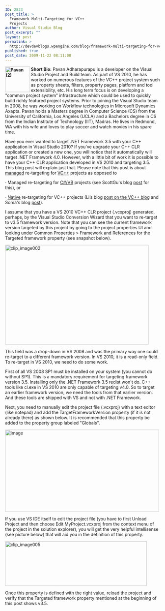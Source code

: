 ```yaml
---
ID: 2823
post_title: >
  Framework Multi-Targeting for VC++
  Projects
author: Visual Studio Blog
post_excerpt: ""
layout: post
permalink: >
  http://devdevblogs.wpengine.com/blog/framework-multi-targeting-for-vc-projects
published: true
post_date: 2009-11-22 08:11:00
---
```

**[<img title="Pavan (2)" border="0" alt="Pavan (2)" align="left" src="https://msdnshared.blob.core.windows.net/media/TNBlogsFS/BlogFileStorage/blogs_msdn/visualstudio/WindowsLiveWriter/FrameworkMultiTargetingforVCProjects_E3BC/Pavan%20(2)_thumb_1.png" width="81" height="83" />][1]Short Bio:** Pavan Adharapurapu is a developer on the Visual Studio Project and Build team. As part of VS 2010, he has worked on numerous features of the VC++ project system such as property sheets, filters, property pages, platform and tool extensibility, etc. His long term focus is on developing a "common project system" infrastructure which could be used to quickly build richly featured project systems. Prior to joining the Visual Studio team in 2008, he was working on Workflow technologies in Microsoft Dynamics Axapta. Pavan holds a Masters degree in Computer Science (CS) from the University of California, Los Angeles (UCLA) and a Bachelors degree in CS from the Indian Institute of Technology (IIT), Madras. He lives in Redmond, WA with his wife and loves to play soccer and watch movies in his spare time.

Have you ever wanted to target .NET Framework 3.5 with your C++ application in Visual Studio 2010? If you’ve upgrade your C++ CLR application or created a new one, you will notice that it automatically will target .NET Framework 4.0. However, with a little bit of work it is possible to have your C++ CLR application developed in VS 2010 and targeting 3.5. This blog post will explain just that. Please note that this post is about <u>managed</u> re-targeting for <u>VC++</u> projects as opposed to 

· Managed re-targeting for <u>C#/VB</u> projects (see ScottGu's blog [post][2] for this), or

· <u>Native</u> re-targeting for VC++ projects (Li’s blog [post on the VC++ blog][3] and Soma's blog [post][4]).

I assume that you have a VS 2010 VC++ CLR project (.vcxproj) generated, perhaps, by the Visual Studio Conversion Wizard that you want to re-target to v3.5 framework version. Note that you can see the current framework version targeted by this project by going to the project properties UI and looking under Common Properties > Framework and References for the Targeted framework property (see snapshot below).

[<img title="clip_image002" border="0" alt="clip_image002" src="https://msdnshared.blob.core.windows.net/media/TNBlogsFS/BlogFileStorage/blogs_msdn/visualstudio/WindowsLiveWriter/FrameworkMultiTargetingforVCProjects_E3BC/clip_image002_thumb.jpg" width="467" height="324" />][5]

This field was a drop-down in VS 2008 and was the primary way one could re-target to a different framework version. In VS 2010, it is a read-only field. To re-target in VS 2010, we need to do some work.

First of all VS 2008 SP1 must be installed on your system (you cannot do without SP1). This is a mandatory requirement for targeting framework version 3.5. Installing only the .NET Framework 3.5 redist won't do. C++ tools like cl.exe in VS 2010 are only capable of targeting v4.0. So to target an earlier framework version, we need the tools from that earlier version. And these tools are shipped with VS and not with .NET Framework.

Next, you need to manually edit the project file (.vcxproj) with a text editor (like notepad) and add the TargetFrameworkVersion property (if it is not already there) as shown below. It is recommended that this property be added to the property group labeled "Globals". 

[<img title="image" border="0" alt="image" src="https://msdnshared.blob.core.windows.net/media/TNBlogsFS/BlogFileStorage/blogs_msdn/visualstudio/WindowsLiveWriter/FrameworkMultiTargetingforVCProjects_E3BC/image_thumb.png" width="501" height="267" />][6] 

<p class="MsoNormal">
  <span></span>
</p>

If you use VS IDE itself to edit the project file (you have to first Unload Project and then choose Edit MyProject.vcxproj from the context menu of the project in the solution explorer), you will get the very helpful intellisense (see picture below) that will aid you in the definition of this property.

[<img title="clip_image005" border="0" alt="clip_image005" src="https://msdnshared.blob.core.windows.net/media/TNBlogsFS/BlogFileStorage/blogs_msdn/visualstudio/WindowsLiveWriter/FrameworkMultiTargetingforVCProjects_E3BC/clip_image005_thumb.jpg" width="461" height="145" />][7]

Once this property is defined with the right value, reload the project and verify that the Targeted framework property mentioned at the beginning of this post shows v3.5.

 [1]: https://msdnshared.blob.core.windows.net/media/TNBlogsFS/BlogFileStorage/blogs_msdn/visualstudio/WindowsLiveWriter/FrameworkMultiTargetingforVCProjects_E3BC/Pavan%20(2)_1.png
 [2]: http://weblogs.asp.net/scottgu/archive/2009/08/27/multi-targeting-support-vs-2010-and-net-4-series.aspx
 [3]: http://blogs.msdn.com/vcblog/archive/2009/12/08/c-native-multi-targeting.aspx
 [4]: http://blogs.msdn.com/somasegar/archive/2008/11/21/c-enhancements-in-vs-2010.aspx
 [5]: https://msdnshared.blob.core.windows.net/media/TNBlogsFS/BlogFileStorage/blogs_msdn/visualstudio/WindowsLiveWriter/FrameworkMultiTargetingforVCProjects_E3BC/clip_image002_2.jpg
 [6]: https://msdnshared.blob.core.windows.net/media/TNBlogsFS/BlogFileStorage/blogs_msdn/visualstudio/WindowsLiveWriter/FrameworkMultiTargetingforVCProjects_E3BC/image_2.png
 [7]: https://msdnshared.blob.core.windows.net/media/TNBlogsFS/BlogFileStorage/blogs_msdn/visualstudio/WindowsLiveWriter/FrameworkMultiTargetingforVCProjects_E3BC/clip_image005_2.jpg